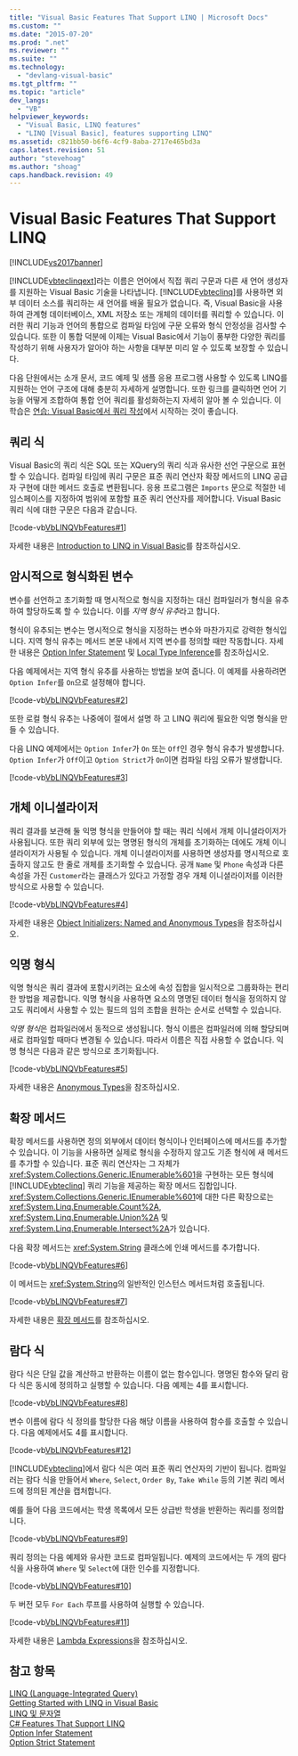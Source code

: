 ```yaml
---
title: "Visual Basic Features That Support LINQ | Microsoft Docs"
ms.custom: ""
ms.date: "2015-07-20"
ms.prod: ".net"
ms.reviewer: ""
ms.suite: ""
ms.technology: 
  - "devlang-visual-basic"
ms.tgt_pltfrm: ""
ms.topic: "article"
dev_langs: 
  - "VB"
helpviewer_keywords: 
  - "Visual Basic, LINQ features"
  - "LINQ [Visual Basic], features supporting LINQ"
ms.assetid: c821bb50-b6f6-4cf9-8aba-2717e465bd3a
caps.latest.revision: 51
author: "stevehoag"
ms.author: "shoag"
caps.handback.revision: 49
---
```

# Visual Basic Features That Support LINQ
[!INCLUDE[vs2017banner](../../../../visual-basic/developing-apps/includes/vs2017banner.md)]

[!INCLUDE[vbteclinqext](../../../../csharp/getting-started/includes/vbteclinqext-md.md)]라는 이름은 언어에서 직접 쿼리 구문과 다른 새 언어 생성자를 지원하는 Visual Basic 기술을 나타냅니다.  [!INCLUDE[vbteclinq](../../../../csharp/includes/vbteclinq-md.md)]를 사용하면 외부 데이터 소스를 쿼리하는 새 언어를 배울 필요가 없습니다.  즉, Visual Basic을 사용하여 관계형 데이터베이스, XML 저장소 또는 개체의 데이터를 쿼리할 수 있습니다.  이러한 쿼리 기능과 언어의 통합으로 컴파일 타임에 구문 오류와 형식 안정성을 검사할 수 있습니다.  또한 이 통합 덕분에 이제는 Visual Basic에서 기능이 풍부한 다양한 쿼리를 작성하기 위해 사용자가 알아야 하는 사항을 대부분 미리 알 수 있도록 보장할 수 있습니다.  
  
 다음 단원에서는 소개 문서, 코드 예제 및 샘플 응용 프로그램 사용할 수 있도록 LINQ를 지원하는 언어 구조에 대해 충분히 자세하게 설명합니다.  또한 링크를 클릭하면 언어 기능을 어떻게 조합하여 통합 언어 쿼리를 활성화하는지 자세히 알아 볼 수 있습니다.  이 학습은 [연습: Visual Basic에서 쿼리 작성](../../../../visual-basic/programming-guide/concepts/linq/walkthrough-writing-queries.md)에서 시작하는 것이 좋습니다.  
  
## 쿼리 식  
 Visual Basic의 쿼리 식은 SQL 또는 XQuery의 쿼리 식과 유사한 선언 구문으로 표현할 수 있습니다.  컴파일 타임에 쿼리 구문은 표준 쿼리 연산자 확장 메서드의 LINQ 공급자 구현에 대한 메서드 호출로 변환됩니다.  응용 프로그램은 `Imports` 문으로 적절한 네임스페이스를 지정하여 범위에 포함할 표준 쿼리 연산자를 제어합니다.  Visual Basic 쿼리 식에 대한 구문은 다음과 같습니다.  
  
 [!code-vb[VbLINQVbFeatures#1](../../../../visual-basic/programming-guide/concepts/linq/codesnippet/visualbasic/features-that-support-linq_1.vb)]  
  
 자세한 내용은 [Introduction to LINQ in Visual Basic](../../../../visual-basic/programming-guide/language-features/linq/introduction-to-linq.md)를 참조하십시오.  
  
## 암시적으로 형식화된 변수  
 변수를 선언하고 초기화할 때 명시적으로 형식을 지정하는 대신 컴파일러가 형식을 유추하여 할당하도록 할 수 있습니다.  이를 *지역 형식 유추*라고 합니다.  
  
 형식이 유추되는 변수는 명시적으로 형식을 지정하는 변수와 마찬가지로 강력한 형식입니다.  지역 형식 유추는 메서드 본문 내에서 지역 변수를 정의할 때만 작동합니다.  자세한 내용은 [Option Infer Statement](../../../../visual-basic/language-reference/statements/option-infer-statement.md) 및 [Local Type Inference](../../../../visual-basic/programming-guide/language-features/variables/local-type-inference.md)를 참조하십시오.  
  
 다음 예제에서는 지역 형식 유추를 사용하는 방법을 보여 줍니다.  이 예제를 사용하려면 `Option Infer`를 `On`으로 설정해야 합니다.  
  
 [!code-vb[VbLINQVbFeatures#2](../../../../visual-basic/programming-guide/concepts/linq/codesnippet/visualbasic/features-that-support-linq_2.vb)]  
  
 또한 로컬 형식 유추는 나중에이 절에서 설명 하 고 LINQ 쿼리에 필요한 익명 형식을 만들 수 있습니다.  
  
 다음 LINQ 예제에서는 `Option Infer`가 `On` 또는 `Off`인 경우 형식 유추가 발생합니다.  `Option Infer`가 `Off`이고 `Option Strict`가 `On`이면 컴파일 타임 오류가 발생합니다.  
  
 [!code-vb[VbLINQVbFeatures#3](../../../../visual-basic/programming-guide/concepts/linq/codesnippet/visualbasic/features-that-support-linq_3.vb)]  
  
## 개체 이니셜라이저  
 쿼리 결과를 보관해 둘 익명 형식을 만들어야 할 때는 쿼리 식에서 개체 이니셜라이저가 사용됩니다.  또한 쿼리 외부에 있는 명명된 형식의 개체를 초기화하는 데에도 개체 이니셜라이저가 사용될 수 있습니다.  개체 이니셜라이저를 사용하면 생성자를 명시적으로 호출하지 않고도 한 줄로 개체를 초기화할 수 있습니다.  공개 `Name` 및 `Phone` 속성과 다른 속성을 가진 `Customer`라는 클래스가 있다고 가정할 경우 개체 이니셜라이저를 이러한 방식으로 사용할 수 있습니다.  
  
 [!code-vb[VbLINQVbFeatures#4](../../../../visual-basic/programming-guide/concepts/linq/codesnippet/visualbasic/features-that-support-linq_4.vb)]  
  
 자세한 내용은 [Object Initializers: Named and Anonymous Types](../../../../visual-basic/programming-guide/language-features/objects-and-classes/object-initializers-named-and-anonymous-types.md)을 참조하십시오.  
  
## 익명 형식  
 익명 형식은 쿼리 결과에 포함시키려는 요소에 속성 집합을 일시적으로 그룹화하는 편리한 방법을 제공합니다.  익명 형식을 사용하면 요소의 명명된 데이터 형식을 정의하지 않고도 쿼리에서 사용할 수 있는 필드의 임의 조합을 원하는 순서로 선택할 수 있습니다.  
  
 *익명 형식*은 컴파일러에서 동적으로 생성됩니다.  형식 이름은 컴파일러에 의해 할당되며 새로 컴파일할 때마다 변경될 수 있습니다.  따라서 이름은 직접 사용할 수 없습니다.  익명 형식은 다음과 같은 방식으로 초기화됩니다.  
  
 [!code-vb[VbLINQVbFeatures#5](../../../../visual-basic/programming-guide/concepts/linq/codesnippet/visualbasic/features-that-support-linq_5.vb)]  
  
 자세한 내용은 [Anonymous Types](../../../../visual-basic/programming-guide/language-features/objects-and-classes/anonymous-types.md)을 참조하십시오.  
  
## 확장 메서드  
 확장 메서드를 사용하면 정의 외부에서 데이터 형식이나 인터페이스에 메서드를 추가할 수 있습니다.  이 기능을 사용하면 실제로 형식을 수정하지 않고도 기존 형식에 새 메서드를 추가할 수 있습니다.  표준 쿼리 연산자는 그 자체가 <xref:System.Collections.Generic.IEnumerable%601>을 구현하는 모든 형식에 [!INCLUDE[vbteclinq](../../../../csharp/includes/vbteclinq-md.md)] 쿼리 기능을 제공하는 확장 메서드 집합입니다. <xref:System.Collections.Generic.IEnumerable%601>에 대한 다른 확장으로는 <xref:System.Linq.Enumerable.Count%2A>, <xref:System.Linq.Enumerable.Union%2A> 및 <xref:System.Linq.Enumerable.Intersect%2A>가 있습니다.  
  
 다음 확장 메서드는 <xref:System.String> 클래스에 인쇄 메서드를 추가합니다.  
  
 [!code-vb[VbLINQVbFeatures#6](../../../../visual-basic/programming-guide/concepts/linq/codesnippet/visualbasic/features-that-support-linq_6.vb)]  
  
 이 메서드는 <xref:System.String>의 일반적인 인스턴스 메서드처럼 호출됩니다.  
  
 [!code-vb[VbLINQVbFeatures#7](../../../../visual-basic/programming-guide/concepts/linq/codesnippet/visualbasic/features-that-support-linq_7.vb)]  
  
 자세한 내용은 [확장 메서드](../../../../visual-basic/programming-guide/language-features/procedures/extension-methods.md)를 참조하십시오.  
  
## 람다 식  
 람다 식은 단일 값을 계산하고 반환하는 이름이 없는 함수입니다.  명명된 함수와 달리 람다 식은 동시에 정의하고 실행할 수 있습니다.  다음 예제는 4를 표시합니다.  
  
 [!code-vb[VbLINQVbFeatures#8](../../../../visual-basic/programming-guide/concepts/linq/codesnippet/visualbasic/features-that-support-linq_8.vb)]  
  
 변수 이름에 람다 식 정의를 할당한 다음 해당 이름을 사용하여 함수를 호출할 수 있습니다.  다음 예제에서도 4를 표시합니다.  
  
 [!code-vb[VbLINQVbFeatures#12](../../../../visual-basic/programming-guide/concepts/linq/codesnippet/visualbasic/features-that-support-linq_9.vb)]  
  
 [!INCLUDE[vbteclinq](../../../../csharp/includes/vbteclinq-md.md)]에서 람다 식은 여러 표준 쿼리 연산자의 기반이 됩니다.  컴파일러는 람다 식을 만들어서 `Where`, `Select`, `Order By`, `Take While` 등의 기본 쿼리 메서드에 정의된 계산을 캡처합니다.  
  
 예를 들어 다음 코드에서는 학생 목록에서 모든 상급반 학생을 반환하는 쿼리를 정의합니다.  
  
 [!code-vb[VbLINQVbFeatures#9](../../../../visual-basic/programming-guide/concepts/linq/codesnippet/visualbasic/features-that-support-linq_10.vb)]  
  
 쿼리 정의는 다음 예제와 유사한 코드로 컴파일됩니다. 예제의 코드에서는 두 개의 람다 식을 사용하여 `Where` 및 `Select`에 대한 인수를 지정합니다.  
  
 [!code-vb[VbLINQVbFeatures#10](../../../../visual-basic/programming-guide/concepts/linq/codesnippet/visualbasic/features-that-support-linq_11.vb)]  
  
 두 버전 모두 `For Each` 루프를 사용하여 실행할 수 있습니다.  
  
 [!code-vb[VbLINQVbFeatures#11](../../../../visual-basic/programming-guide/concepts/linq/codesnippet/visualbasic/features-that-support-linq_12.vb)]  
  
 자세한 내용은 [Lambda Expressions](../../../../visual-basic/programming-guide/language-features/procedures/lambda-expressions.md)을 참조하십시오.  
  
## 참고 항목  
 [LINQ \(Language\-Integrated Query\)](../Topic/LINQ%20\(Language-Integrated%20Query\).md)   
 [Getting Started with LINQ in Visual Basic](../../../../visual-basic/programming-guide/concepts/linq/getting-started-with-linq.md)   
 [LINQ 및 문자열](../../../../visual-basic/programming-guide/concepts/linq/linq-and-strings.md)   
 [C\# Features That Support LINQ](../../../../csharp/programming-guide/concepts/linq/features-that-support-linq.md)   
 [Option Infer Statement](../../../../visual-basic/language-reference/statements/option-infer-statement.md)   
 [Option Strict Statement](../../../../visual-basic/language-reference/statements/option-strict-statement.md)